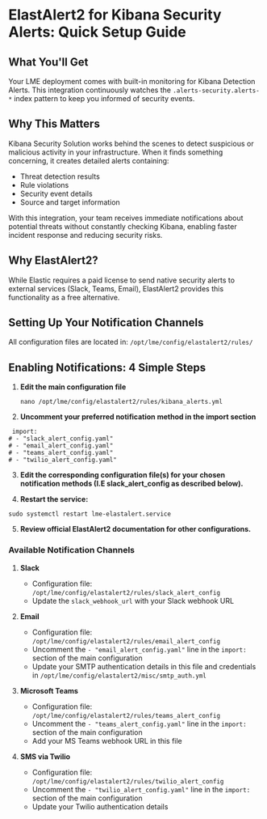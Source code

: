 # ElastAlert2 for Kibana Security Alerts: Quick Setup Guide

## What You'll Get

Your LME deployment comes with built-in monitoring for Kibana Detection Alerts. This integration continuously watches the `.alerts-security.alerts-*` index pattern to keep you informed of security events.

## Why This Matters

Kibana Security Solution works behind the scenes to detect suspicious or malicious activity in your infrastructure. When it finds something concerning, it creates detailed alerts containing:
- Threat detection results
- Rule violations
- Security event details
- Source and target information

With this integration, your team receives immediate notifications about potential threats without constantly checking Kibana, enabling faster incident response and reducing security risks.

## Why ElastAlert2?

While Elastic requires a paid license to send native security alerts to external services (Slack, Teams, Email), ElastAlert2 provides this functionality as a free alternative.

## Setting Up Your Notification Channels

All configuration files are located in: ```/opt/lme/config/elastalert2/rules/```

## Enabling Notifications: 4 Simple Steps

1. **Edit the main configuration file**
   ```
   nano /opt/lme/config/elastalert2/rules/kibana_alerts.yml
   ```

2. **Uncomment your preferred notification method in the import section**
```
 import:
# - "slack_alert_config.yaml"
# - "email_alert_config.yaml"
# - "teams_alert_config.yaml"
# - "twilio_alert_config.yaml"
```
3. **Edit the corresponding configuration file(s) for your chosen notification methods (I.E slack_alert_config as described below).**

4. **Restart the service:**

```
sudo systemctl restart lme-elastalert.service
```
5. **Review official ElastAlert2 documentation for other configurations.**

### Available Notification Channels

1. **Slack**
   - Configuration file: ```/opt/lme/config/elastalert2/rules/slack_alert_config```
   - Update the `slack_webhook_url` with your Slack webhook URL

2. **Email**
   - Configuration file: ```/opt/lme/config/elastalert2/rules/email_alert_config```
   - Uncomment the `- "email_alert_config.yaml"` line in the `import:` section of the main configuration
   - Update your SMTP authentication details in this file and credentials in ```/opt/lme/config/elastalert2/misc/smtp_auth.yml```

3. **Microsoft Teams**
   - Configuration file: ```/opt/lme/config/elastalert2/rules/teams_alert_config```
   - Uncomment the `- "teams_alert_config.yaml"` line in the `import:` section of the main configuration
   - Add your MS Teams webhook URL in this file

4. **SMS via Twilio**
   - Configuration file: ```/opt/lme/config/elastalert2/rules/twilio_alert_config```
   - Uncomment the `- "twilio_alert_config.yaml"` line in the `import:` section of the main configuration
   - Update your Twilio authentication details